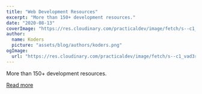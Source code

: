 ```yaml
---
title: "Web Development Resources"
excerpt: "More than 150+ development resources."
date: "2020-08-13"
coverImage: "https://res.cloudinary.com/practicaldev/image/fetch/s--c1_vad3r--/c_imagga_scale,f_auto,fl_progressive,h_420,q_auto,w_1000/https://dev-to-uploads.s3.amazonaws.com/i/yircgjcc7wekbi8j9z08.png"
author:
  name: Koders
  picture: "assets/blog/authors/koders.png"
ogImage:
  url: "https://res.cloudinary.com/practicaldev/image/fetch/s--c1_vad3r--/c_imagga_scale,f_auto,fl_progressive,h_420,q_auto,w_1000/https://dev-to-uploads.s3.amazonaws.com/i/yircgjcc7wekbi8j9z08.png"
---
```


More than 150+ development resources.

[Read more](https://dev.to/iamismile/web-development-resources-96)
